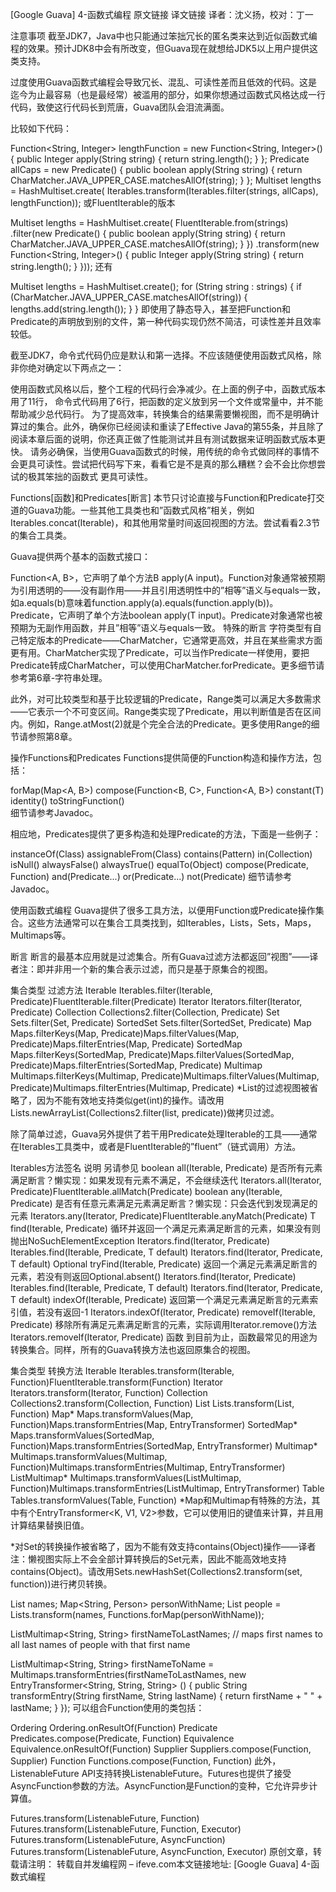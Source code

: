 [Google Guava] 4-函数式编程
原文链接 译文链接 译者：沈义扬，校对：丁一

注意事项
截至JDK7，Java中也只能通过笨拙冗长的匿名类来达到近似函数式编程的效果。预计JDK8中会有所改变，但Guava现在就想给JDK5以上用户提供这类支持。

过度使用Guava函数式编程会导致冗长、混乱、可读性差而且低效的代码。这是迄今为止最容易（也是最经常）被滥用的部分，如果你想通过函数式风格达成一行代码，致使这行代码长到荒唐，Guava团队会泪流满面。

比较如下代码：

Function<String, Integer> lengthFunction = new Function<String, Integer>() {
    public Integer apply(String string) {
        return string.length();
    }
};
Predicate<String> allCaps = new Predicate<String>() {
    public boolean apply(String string) {
        return CharMatcher.JAVA_UPPER_CASE.matchesAllOf(string);
    }
};
Multiset<Integer> lengths = HashMultiset.create(
     Iterables.transform(Iterables.filter(strings, allCaps), lengthFunction));
或FluentIterable的版本

Multiset<Integer> lengths = HashMultiset.create(
    FluentIterable.from(strings)
        .filter(new Predicate<String>() {
            public boolean apply(String string) {
                return CharMatcher.JAVA_UPPER_CASE.matchesAllOf(string);
            }
        })
        .transform(new Function<String, Integer>() {
            public Integer apply(String string) {
                return string.length();
            }
        }));
还有

Multiset<Integer> lengths = HashMultiset.create();
for (String string : strings) {
    if (CharMatcher.JAVA_UPPER_CASE.matchesAllOf(string)) {
        lengths.add(string.length());
    }
}
即使用了静态导入，甚至把Function和Predicate的声明放到别的文件，第一种代码实现仍然不简洁，可读性差并且效率较低。

截至JDK7，命令式代码仍应是默认和第一选择。不应该随便使用函数式风格，除非你绝对确定以下两点之一：

使用函数式风格以后，整个工程的代码行会净减少。在上面的例子中，函数式版本用了11行， 命令式代码用了6行，把函数的定义放到另一个文件或常量中，并不能帮助减少总代码行。
为了提高效率，转换集合的结果需要懒视图，而不是明确计算过的集合。此外，确保你已经阅读和重读了Effective Java的第55条，并且除了阅读本章后面的说明，你还真正做了性能测试并且有测试数据来证明函数式版本更快。
请务必确保，当使用Guava函数式的时候，用传统的命令式做同样的事情不会更具可读性。尝试把代码写下来，看看它是不是真的那么糟糕？会不会比你想尝试的极其笨拙的函数式 更具可读性。

Functions[函数]和Predicates[断言]
本节只讨论直接与Function和Predicate打交道的Guava功能。一些其他工具类也和”函数式风格”相关，例如Iterables.concat(Iterable<Iterable>)，和其他用常量时间返回视图的方法。尝试看看2.3节的集合工具类。

Guava提供两个基本的函数式接口：

Function<A, B>，它声明了单个方法B apply(A input)。Function对象通常被预期为引用透明的——没有副作用——并且引用透明性中的”相等”语义与equals一致，如a.equals(b)意味着function.apply(a).equals(function.apply(b))。
Predicate<T>，它声明了单个方法boolean apply(T input)。Predicate对象通常也被预期为无副作用函数，并且”相等”语义与equals一致。
特殊的断言
字符类型有自己特定版本的Predicate——CharMatcher，它通常更高效，并且在某些需求方面更有用。CharMatcher实现了Predicate<Character>，可以当作Predicate一样使用，要把Predicate转成CharMatcher，可以使用CharMatcher.forPredicate。更多细节请参考第6章-字符串处理。

此外，对可比较类型和基于比较逻辑的Predicate，Range类可以满足大多数需求——它表示一个不可变区间。Range类实现了Predicate，用以判断值是否在区间内。例如，Range.atMost(2)就是个完全合法的Predicate<Integer>。更多使用Range的细节请参照第8章。

操作Functions和Predicates
Functions提供简便的Function构造和操作方法，包括：

forMap(Map<A, B>)	compose(Function<B, C>, Function<A, B>)	constant(T)
identity()	toStringFunction()	
细节请参考Javadoc。

相应地，Predicates提供了更多构造和处理Predicate的方法，下面是一些例子：

instanceOf(Class)	assignableFrom(Class)	contains(Pattern)
in(Collection)	isNull()	alwaysFalse()
alwaysTrue()	equalTo(Object)	compose(Predicate, Function)
and(Predicate...)	or(Predicate...)	not(Predicate)
细节请参考Javadoc。

使用函数式编程
Guava提供了很多工具方法，以便用Function或Predicate操作集合。这些方法通常可以在集合工具类找到，如Iterables，Lists，Sets，Maps，Multimaps等。

断言
断言的最基本应用就是过滤集合。所有Guava过滤方法都返回”视图”——译者注：即并非用一个新的集合表示过滤，而只是基于原集合的视图。

集合类型	过滤方法
Iterable	Iterables.filter(Iterable, Predicate)FluentIterable.filter(Predicate)
Iterator	Iterators.filter(Iterator, Predicate)
Collection	Collections2.filter(Collection, Predicate)
Set	Sets.filter(Set, Predicate)
SortedSet	Sets.filter(SortedSet, Predicate)
Map	Maps.filterKeys(Map, Predicate)Maps.filterValues(Map, Predicate)Maps.filterEntries(Map, Predicate)
SortedMap	Maps.filterKeys(SortedMap, Predicate)Maps.filterValues(SortedMap, Predicate)Maps.filterEntries(SortedMap, Predicate)
Multimap	Multimaps.filterKeys(Multimap, Predicate)Multimaps.filterValues(Multimap, Predicate)Multimaps.filterEntries(Multimap, Predicate)
*List的过滤视图被省略了，因为不能有效地支持类似get(int)的操作。请改用Lists.newArrayList(Collections2.filter(list, predicate))做拷贝过滤。

除了简单过滤，Guava另外提供了若干用Predicate处理Iterable的工具——通常在Iterables工具类中，或者是FluentIterable的”fluent”（链式调用）方法。

Iterables方法签名	说明	另请参见
boolean all(Iterable, Predicate)	是否所有元素满足断言？懒实现：如果发现有元素不满足，不会继续迭代	Iterators.all(Iterator, Predicate)FluentIterable.allMatch(Predicate)
boolean any(Iterable, Predicate)	是否有任意元素满足元素满足断言？懒实现：只会迭代到发现满足的元素	Iterators.any(Iterator, Predicate)FluentIterable.anyMatch(Predicate)
T find(Iterable, Predicate)	循环并返回一个满足元素满足断言的元素，如果没有则抛出NoSuchElementException	Iterators.find(Iterator, Predicate)
Iterables.find(Iterable, Predicate, T default)
Iterators.find(Iterator, Predicate, T default)
Optional<T> tryFind(Iterable, Predicate)	返回一个满足元素满足断言的元素，若没有则返回Optional.absent()	Iterators.find(Iterator, Predicate)
Iterables.find(Iterable, Predicate, T default)
Iterators.find(Iterator, Predicate, T default)
indexOf(Iterable, Predicate)	返回第一个满足元素满足断言的元素索引值，若没有返回-1	Iterators.indexOf(Iterator, Predicate)
removeIf(Iterable, Predicate)	移除所有满足元素满足断言的元素，实际调用Iterator.remove()方法	Iterators.removeIf(Iterator, Predicate)
函数
到目前为止，函数最常见的用途为转换集合。同样，所有的Guava转换方法也返回原集合的视图。

集合类型	转换方法
Iterable	Iterables.transform(Iterable, Function)FluentIterable.transform(Function)
Iterator	Iterators.transform(Iterator, Function)
Collection	Collections2.transform(Collection, Function)
List	Lists.transform(List, Function)
Map*	Maps.transformValues(Map, Function)Maps.transformEntries(Map, EntryTransformer)
SortedMap*	Maps.transformValues(SortedMap, Function)Maps.transformEntries(SortedMap, EntryTransformer)
Multimap*	Multimaps.transformValues(Multimap, Function)Multimaps.transformEntries(Multimap, EntryTransformer)
ListMultimap*	Multimaps.transformValues(ListMultimap, Function)Multimaps.transformEntries(ListMultimap, EntryTransformer)
Table	Tables.transformValues(Table, Function)
*Map和Multimap有特殊的方法，其中有个EntryTransformer<K, V1, V2>参数，它可以使用旧的键值来计算，并且用计算结果替换旧值。

*对Set的转换操作被省略了，因为不能有效支持contains(Object)操作——译者注：懒视图实际上不会全部计算转换后的Set元素，因此不能高效地支持contains(Object)。请改用Sets.newHashSet(Collections2.transform(set, function))进行拷贝转换。

List<String> names;
Map<String, Person> personWithName;
List<Person> people = Lists.transform(names, Functions.forMap(personWithName));

ListMultimap<String, String> firstNameToLastNames;
// maps first names to all last names of people with that first name

ListMultimap<String, String> firstNameToName = Multimaps.transformEntries(firstNameToLastNames,
    new EntryTransformer<String, String, String> () {
        public String transformEntry(String firstName, String lastName) {
            return firstName + " " + lastName;
        }
    });
可以组合Function使用的类包括：

Ordering	Ordering.onResultOf(Function)
Predicate	Predicates.compose(Predicate, Function)
Equivalence	Equivalence.onResultOf(Function)
Supplier	Suppliers.compose(Function, Supplier)
Function	Functions.compose(Function, Function)
此外，ListenableFuture API支持转换ListenableFuture。Futures也提供了接受AsyncFunction参数的方法。AsyncFunction是Function的变种，它允许异步计算值。

Futures.transform(ListenableFuture, Function)
Futures.transform(ListenableFuture, Function, Executor)
Futures.transform(ListenableFuture, AsyncFunction)
Futures.transform(ListenableFuture, AsyncFunction, Executor)
原创文章，转载请注明： 转载自并发编程网 – ifeve.com本文链接地址: [Google Guava] 4-函数式编程
